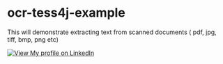 ocr-tess4j-example
==================

This will demonstrate extracting text from scanned documents ( pdf, jpg, tiff, bmp, png etc)

[![View My profile on LinkedIn](https://static.licdn.com/scds/common/u/img/webpromo/btn_viewmy_160x33.png)](https://in.linkedin.com/pub/nadeem-mohammad/17/411/21)
